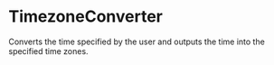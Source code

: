 # TimezoneConverter
Converts the time specified by the user and outputs the time into the specified time zones.
